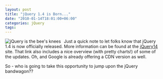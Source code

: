 ```yaml
---
layout: post
title: "jQuery 1.4 is Born..."
date: "2010-01-14T18:01:00+06:00"
categories: jQuery 
tags: 
---
```


<img src="https://static.raymondcamden.com/images/cfjedi/Screen shot 2010-01-14 at 5.38.47 PM.png" title="jQuery is the bee's knees" style="float:left;margin-right: 10px" />Just a quick note to let folks know that jQuery 1.4 is now officially released. More information can be found at the <a href="http://jquery14.com/day-01/jquery-14">jQuery14</a> site. That link also includes a nice overview (with pretty charts!) of some of the updates. Oh, and Google is already offering a CDN version as well. 

So - who is going to take this opportunity to jump upon the jQuery bandwagon??

<br clear="all" />